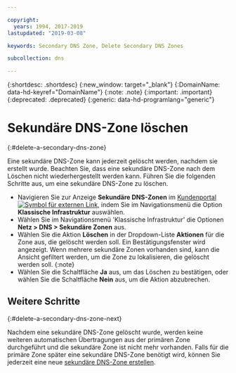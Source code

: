 ```yaml
---

copyright:
  years: 1994, 2017-2019
lastupdated: "2019-03-08"

keywords: Secondary DNS Zone, Delete Secondary DNS Zones

subcollection: dns

---
```


{:shortdesc: .shortdesc}
{:new_window: target="_blank"}
{:DomainName: data-hd-keyref="DomainName"}
{:note: .note}
{:important: .important}
{:deprecated: .deprecated}
{:generic: data-hd-programlang="generic"}

# Sekundäre DNS-Zone löschen
{:#delete-a-secondary-dns-zone}

Eine sekundäre DNS-Zone kann jederzeit gelöscht werden, nachdem sie erstellt wurde. Beachten Sie, dass eine sekundäre DNS-Zone nach dem Löschen nicht wiederhergestellt werden kann. Führen Sie die folgenden Schritte aus, um eine sekundäre DNS-Zone zu löschen.

 * Navigieren Sie zur Anzeige **Sekundäre DNS-Zonen** im [Kundenportal ![Symbol für externen Link](../../icons/launch-glyph.svg "Symbol für externen Link")](https://{DomainName}/), indem Sie im Navigationsmenü die Option **Klassische Infrastruktur** auswählen. 
* Wählen Sie im Navigationsmenü 'Klassische Infrastruktur' die Optionen **Netz > DNS > Sekundäre Zonen** aus.
* Wählen Sie die Aktion **Löschen** in der Dropdown-Liste **Aktionen** für die Zone aus, die gelöscht werden soll. Ein Bestätigungsfenster wird angezeigt.
  Wenn mehrere sekundäre Zonen vorhanden sind, kann die Ansicht gefiltert werden, um die Zone zu lokalisieren, die gelöscht werden soll.
  {:note}
* Wählen Sie die Schaltfläche **Ja** aus, um das Löschen zu bestätigen, oder wählen Sie die Schaltfläche **Nein** aus, um die Aktion abzubrechen.

## Weitere Schritte
{:#delete-a-secondary-dns-zone-next}

Nachdem eine sekundäre DNS-Zone gelöscht wurde, werden keine weiteren automatischen Übertragungen aus der primären Zone durchgeführt und die sekundäre Zone ist nicht mehr vorhanden. Falls für die primäre Zone später eine sekundäre DNS-Zone benötigt wird, können Sie jederzeit eine neue [sekundäre DNS-Zone erstellen](/docs/infrastructure/dns?topic=dns-add-a-secondary-dns-zone).
